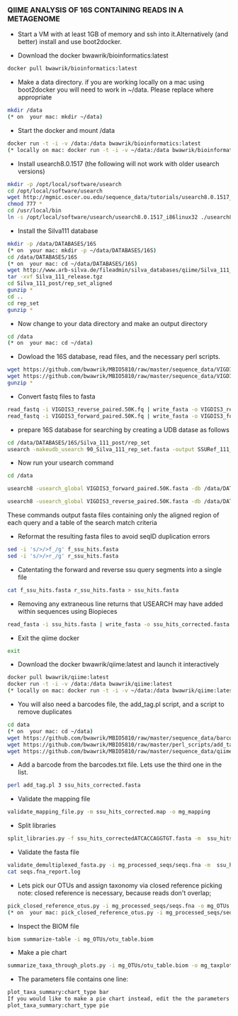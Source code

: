 ### QIIME ANALYSIS OF 16S CONTAINING READS IN A METAGENOME

- Start a VM with at least 1GB of memory and ssh into it.Alternatively (and better) install and use boot2docker.

- Download the docker bwawrik/bioinformatics:latest

```sh
docker pull bwawrik/bioinformatics:latest
```

- Make a data directory. if you are working locally on a mac using boot2docker you will need to work in ~/data. Please replace where appropriate

```sh
mkdir /data
(* on  your mac: mkdir ~/data)
```

- Start the docker and mount /data

```sh
docker run -t -i -v /data:/data bwawrik/bioinformatics:latest
(* locally on mac: docker run -t -i -v ~/data:/data bwawrik/bioinformatics:latest)
```

 
- Install usearch8.0.1517 (the following will not work with older usearch versions)

```sh
mkdir -p /opt/local/software/usearch
cd /opt/local/software/usearch
wget http://mgmic.oscer.ou.edu/sequence_data/tutorials/usearch8.0.1517_i86linux32
chmod 777 *
cd /usr/local/bin
ln -s /opt/local/software/usearch/usearch8.0.1517_i86linux32 ./usearch8
```

- Install the Silva111 database
 
```sh
mkdir -p /data/DATABASES/16S
(* on  your mac: mkdir -p ~/data/DATABASES/16S)
cd /data/DATABASES/16S
(* on  your mac: cd ~/data/DATABASES/16S)
wget http://www.arb-silva.de/fileadmin/silva_databases/qiime/Silva_111_release.tgz
tar -xvf Silva_111_release.tgz
cd Silva_111_post/rep_set_aligned
gunzip *
cd ..
cd rep_set
gunzip *
```
 
- Now change to your data directory and make an output directory

```sh
cd /data
(* on  your mac: cd ~/data)
```
 
- Dowload the 16S database, read files, and the necessary perl scripts.

```sh
wget https://github.com/bwawrik/MBIO5810/raw/master/sequence_data/VIGDIS3_forward_paired.50K.fq.gz
wget https://github.com/bwawrik/MBIO5810/raw/master/sequence_data/VIGDIS3_reverse_paired.50K.fq.gz
gunzip *
```
 
- Convert fastq files to fasta
 
```sh
read_fastq -i VIGDIS3_reverse_paired.50K.fq | write_fasta -o VIGDIS3_reverse_paired.50K.fasta -x
read_fastq -i VIGDIS3_forward_paired.50K.fq | write_fasta -o VIGDIS3_forward_paired.50K.fasta -x
```

- prepare 16S database for searching by creating a UDB datase as follows

```sh 
cd /data/DATABASES/16S/Silva_111_post/rep_set
usearch -makeudb_usearch 90_Silva_111_rep_set.fasta -output SSURef_111_candidate_db.udb
```

- Now run your usearch command

```sh
cd /data

usearch8 -usearch_global VIGDIS3_forward_paired.50K.fasta -db /data/DATABASES/16S/Silva_111_post/rep_set/SSURef_111_candidate_db.udb -qsegout f_ssu_hits.fasta -blast6out f_ssu_hits.txt -strand both -id 0.7 -maxhits 1

usearch8 -usearch_global VIGDIS3_reverse_paired.50K.fasta -db /data/DATABASES/16S/Silva_111_post/rep_set/SSURef_111_candidate_db.udb -qsegout r_ssu_hits.fasta -blast6out r_ssu_hits.txt -strand both -id 0.7 -maxhits 1
```
These commands output fasta files containing only the aligned region of each query and a table of the search match criteria

- Reformat the resulting fasta files to avoid seqID duplication errors

```sh
sed -i 's/>/>f_/g' f_ssu_hits.fasta
sed -i 's/>/>r_/g' r_ssu_hits.fasta
```

- Catentating the forward and reverse ssu query segments into a single file

```sh
cat f_ssu_hits.fasta r_ssu_hits.fasta > ssu_hits.fasta
```

- Removing any extraneous line returns that USEARCH may have added within sequences using Biopieces

```sh
read_fasta -i ssu_hits.fasta | write_fasta -o ssu_hits_corrected.fasta -x
```

- Exit the qiime docker

```sh
exit
```
 
- Download the docker bwawrik/qiime:latest and launch it interactively

```sh
docker pull bwawrik/qiime:latest
docker run -t -i -v /data:/data bwawrik/qiime:latest
(* locally on mac: docker run -t -i -v ~/data:/data bwawrik/qiime:latest)
```
 
- You will also need a barcodes file, the add_tag.pl script, and a script to remove duplicates

```sh
cd data
(* on  your mac: cd ~/data)
wget https://github.com/bwawrik/MBIO5810/raw/master/sequence_data/barcodes.txt
wget https://github.com/bwawrik/MBIO5810/raw/master/perl_scripts/add_tag.pl
wget https://github.com/bwawrik/MBIO5810/raw/master/sequence_data/qiime_default.par
```

- Add a barcode from the barcodes.txt file.  Lets use the third one in the list.

```sh
perl add_tag.pl 3 ssu_hits_corrected.fasta
```

- Validate the mapping file

```sh
validate_mapping_file.py -m ssu_hits_corrected.map -o mg_mapping
```

- Split libraries

```sh
split_libraries.py -f ssu_hits_correctedATCACCAGGTGT.fasta -m  ssu_hits_corrected.map -o mg_processed_seqs/ --barcode_type 12
```

- Validate the fasta file

```sh
validate_demultiplexed_fasta.py -i mg_processed_seqs/seqs.fna -m  ssu_hits_corrected.map
cat seqs.fna_report.log
```

- Lets pick our OTUs and assign taxonomy via closed reference picking
note: closed reference is necessary, because reads don't overlap;
 
```sh
pick_closed_reference_otus.py -i mg_processed_seqs/seqs.fna -o mg_OTUs -r /data/DATABASES/16S/Silva_111_post/rep_set/97_Silva_111_rep_set.fasta  -t /data/DATABASES/16S/Silva_111_post/taxonomy/97_Silva_111_taxa_map_RDP_6_levels.txt -f
(* on  your mac: pick_closed_reference_otus.py -i mg_processed_seqs/seqs.fna -o mg_OTUs -r ~/data/DATABASES/16S/Silva_111_post/rep_set/97_Silva_111_rep_set.fasta  -t ~/data/DATABASES/16S/Silva_111_post/taxonomy/97_Silva_111_taxa_map_RDP_6_levels.txt -f)
```

- Inspect the BIOM file

```sh
biom summarize-table -i mg_OTUs/otu_table.biom
```
 
- Make a pie chart

```sh
summarize_taxa_through_plots.py -i mg_OTUs/otu_table.biom -o mg_taxplots -m  ssu_hits_corrected.map -p qiime_default.par -f
```

- The parameters file contains one line:

```sh
plot_taxa_summary:chart_type bar
If you would like to make a pie chart instead, edit the the parameters file with nano to:
plot_taxa_summary:chart_type pie
```
